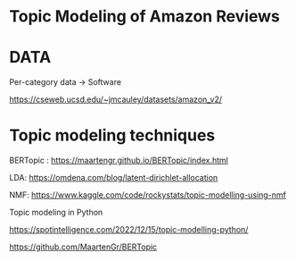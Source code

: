 # Topic Modeling of Amazon Reviews 

# DATA 
Per-category data -> Software

https://cseweb.ucsd.edu/~jmcauley/datasets/amazon_v2/

# Topic modeling techniques


BERTopic : https://maartengr.github.io/BERTopic/index.html

LDA: https://omdena.com/blog/latent-dirichlet-allocation

NMF: https://www.kaggle.com/code/rockystats/topic-modelling-using-nmf


Topic modeling in Python

https://spotintelligence.com/2022/12/15/topic-modelling-python/

https://github.com/MaartenGr/BERTopic
